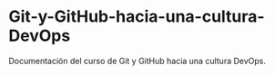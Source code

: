 # Git-y-GitHub-hacia-una-cultura-DevOps
Documentación del curso de Git y GitHub hacia una cultura DevOps.
